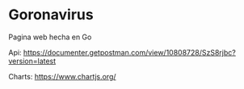 # Goronavirus


Pagina web hecha en Go


Api: https://documenter.getpostman.com/view/10808728/SzS8rjbc?version=latest

Charts: https://www.chartjs.org/
